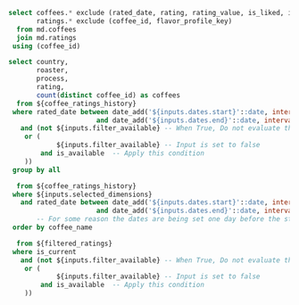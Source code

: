 <Checkbox
    title="Available only"
    name=filter_available
/>

```sql coffee_ratings_history
select coffees.* exclude (rated_date, rating, rating_value, is_liked, is_disliked),
       ratings.* exclude (coffee_id, flavor_profile_key)
  from md.coffees
  join md.ratings
 using (coffee_id)
```

```sql dimensions
select country,
       roaster,
       process,
       rating,
       count(distinct coffee_id) as coffees
  from ${coffee_ratings_history}
 where rated_date between date_add('${inputs.dates.start}'::date, interval 1 day)
                      and date_add('${inputs.dates.end}'::date, interval 1 day)
   and (not ${inputs.filter_available} -- When True, Do not evaluate the next condition
    or (
            ${inputs.filter_available} -- Input is set to false
        and is_available  -- Apply this condition
    ))
 group by all
```

<DimensionGrid
    data={dimensions}
    name=selected_dimensions
    metric='sum(coffees)'
    multiple
/>

```sql filtered_ratings
  from ${coffee_ratings_history}
 where ${inputs.selected_dimensions}
   and rated_date between date_add('${inputs.dates.start}'::date, interval 1 day)
                      and date_add('${inputs.dates.end}'::date, interval 1 day)
       -- For some reason the dates are being set one day before the start/end dates in the picker
 order by coffee_name
```

```sql filtered_coffees
  from ${filtered_ratings}
 where is_current
   and (not ${inputs.filter_available} -- When True, Do not evaluate the next condition
    or (
            ${inputs.filter_available} -- Input is set to false
        and is_available  -- Apply this condition
    ))
```

